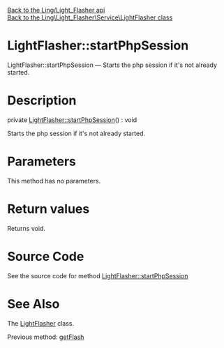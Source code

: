 [Back to the Ling/Light_Flasher api](https://github.com/lingtalfi/Light_Flasher/blob/master/doc/api/Ling/Light_Flasher.md)<br>
[Back to the Ling\Light_Flasher\Service\LightFlasher class](https://github.com/lingtalfi/Light_Flasher/blob/master/doc/api/Ling/Light_Flasher/Service/LightFlasher.md)


LightFlasher::startPhpSession
================



LightFlasher::startPhpSession — Starts the php session if it's not already started.




Description
================


private [LightFlasher::startPhpSession](https://github.com/lingtalfi/Light_Flasher/blob/master/doc/api/Ling/Light_Flasher/Service/LightFlasher/startPhpSession.md)() : void




Starts the php session if it's not already started.




Parameters
================

This method has no parameters.


Return values
================

Returns void.








Source Code
===========
See the source code for method [LightFlasher::startPhpSession](https://github.com/lingtalfi/Light_Flasher/blob/master/Service/LightFlasher.php#L129-L137)


See Also
================

The [LightFlasher](https://github.com/lingtalfi/Light_Flasher/blob/master/doc/api/Ling/Light_Flasher/Service/LightFlasher.md) class.

Previous method: [getFlash](https://github.com/lingtalfi/Light_Flasher/blob/master/doc/api/Ling/Light_Flasher/Service/LightFlasher/getFlash.md)<br>

